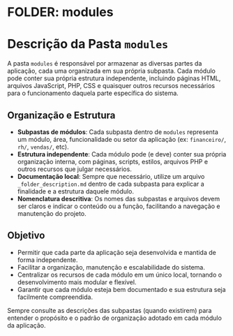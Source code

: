 # FOLDER: modules

# Descrição da Pasta `modules`

A pasta `modules` é responsável por armazenar as diversas partes da aplicação, cada uma organizada em sua própria subpasta. Cada módulo pode conter sua própria estrutura independente, incluindo páginas HTML, arquivos JavaScript, PHP, CSS e quaisquer outros recursos necessários para o funcionamento daquela parte específica do sistema.

## Organização e Estrutura

- **Subpastas de módulos**: Cada subpasta dentro de `modules` representa um módulo, área, funcionalidade ou setor da aplicação (ex: `financeiro/`, `rh/`, `vendas/`, etc).
- **Estrutura independente**: Cada módulo pode (e deve) conter sua própria organização interna, com páginas, scripts, estilos, arquivos PHP e outros recursos que julgar necessários.
- **Documentação local**: Sempre que necessário, utilize um arquivo `_folder_description.md` dentro de cada subpasta para explicar a finalidade e a estrutura daquele módulo.
- **Nomenclatura descritiva**: Os nomes das subpastas e arquivos devem ser claros e indicar o conteúdo ou a função, facilitando a navegação e manutenção do projeto.

## Objetivo

- Permitir que cada parte da aplicação seja desenvolvida e mantida de forma independente.
- Facilitar a organização, manutenção e escalabilidade do sistema.
- Centralizar os recursos de cada módulo em um único local, tornando o desenvolvimento mais modular e flexível.
- Garantir que cada módulo esteja bem documentado e sua estrutura seja facilmente compreendida.

Sempre consulte as descrições das subpastas (quando existirem) para entender o propósito e o padrão de organização adotado em cada módulo da aplicação.